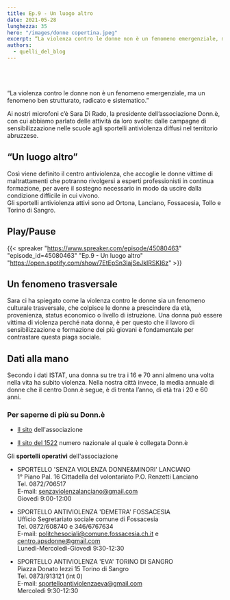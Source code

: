 ```yaml
---
title: Ep.9 - Un luogo altro
date: 2021-05-28
lunghezza: 35
hero: "/images/donne copertina.jpeg"
excerpt: “La violenza contro le donne non è un fenomeno emergenziale, ma un fenomeno ben strutturato, radicato e sistematico.”
authors:
  - quelli_del_blog
---
```


<!--more-->

\
\
\
“La violenza contro le donne non è un fenomeno emergenziale, ma un fenomeno ben strutturato, radicato e sistematico.”

Ai nostri microfoni c’è Sara Di Rado, la presidente dell’associazione Donn.è, con cui abbiamo parlato delle attività da loro svolte: dalle campagne di sensibilizzazione nelle scuole agli sportelli antiviolenza diffusi nel territorio abruzzese.

## “Un luogo altro”

Così viene definito il centro antiviolenza, che accoglie le donne vittime di maltrattamenti che potranno rivolgersi a esperti professionisti in continua formazione, per avere il sostegno necessario in modo da uscire dalla condizione difficile in cui vivono.\
Gli sportelli antiviolenza attivi sono ad Ortona, Lanciano, Fossacesia, Tollo e Torino di Sangro.

## Play/Pause

{{< spreaker "https://www.spreaker.com/episode/45080463"  "episode_id=45080463" "Ep.9 - Un luogo altro" "https://open.spotify.com/show/7EtEpSn3lajSeJkIRSKI6z" >}}

## Un fenomeno trasversale

Sara ci ha spiegato come la violenza contro le donne sia un fenomeno culturale trasversale, che colpisce le donne a prescindere da età, provenienza, status economico o livello di istruzione. Una donna può essere vittima di violenza perché nata donna, è per questo che il lavoro di sensibilizzazione e formazione dei più giovani è fondamentale per contrastare questa piaga sociale.

## Dati alla mano

Secondo i dati ISTAT, una donna su tre tra i 16 e 70 anni almeno una volta nella vita ha subito violenza. Nella nostra città invece, la media annuale di donne che il centro Donn.è segue, è di trenta l’anno, di età tra i 20 e 60 anni.

### Per saperne di più su Donn.è

- [Il sito](www.apsdonne.it) dell'associazione

- [Il sito del 1522](https://www.1522.eu/) numero nazionale al quale è collegata Donn.è

Gli **sportelli operativi** dell'associazione

- SPORTELLO 'SENZA VIOLENZA DONNE&MINORI' LANCIANO\
  1° Piano Pal. 16 Cittadella del volontariato P.O. Renzetti Lanciano\
  Tel. 0872/706517\
  E-mail: senzaviolenzalanciano@gmail.com\
  Giovedì 9:00-12:00
- SPORTELLO ANTIVIOLENZA 'DEMETRA' FOSSACESIA\
  Ufficio Segretariato sociale comune di Fossacesia\
  Tel. 0872/608740 e 346/6767634\
  E-mail: politchesociali@comune.fossacesia.ch.it e centro.apsdonne@gmail.com\
  Lunedì-Mercoledì-Giovedì 9:30-12:30

- SPORTELLO ANTIVIOLENZA 'EVA' TORINO DI SANGRO\
  Piazza Donato Iezzi 15 Torino di Sangro\
  Tel. 0873/913121 (int 0)\
  E-mail: sportelloantiviolenzaeva@gmail.com\
  Mercoledì 9:30-12:30
